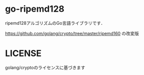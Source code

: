 # go-ripemd128
ripemd128アルゴリズムのGo言語ライブラリです．

https://github.com/golang/crypto/tree/master/ripemd160 の改変版

# LICENSE
golang/cryptoのライセンスに基づきます